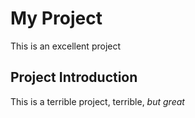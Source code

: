 # My Project

This is an excellent project

## Project Introduction

This is a terrible project, terrible, _but great_